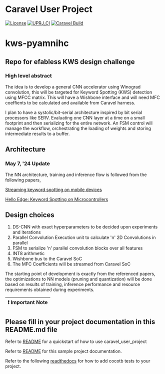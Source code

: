 # Caravel User Project

[![License](https://img.shields.io/badge/License-Apache%202.0-blue.svg)](https://opensource.org/licenses/Apache-2.0) [![UPRJ_CI](https://github.com/efabless/caravel_project_example/actions/workflows/user_project_ci.yml/badge.svg)](https://github.com/efabless/caravel_project_example/actions/workflows/user_project_ci.yml) [![Caravel Build](https://github.com/efabless/caravel_project_example/actions/workflows/caravel_build.yml/badge.svg)](https://github.com/efabless/caravel_project_example/actions/workflows/caravel_build.yml)

# kws-pyamnihc
## Repo for efabless KWS design challenge
### High level abstract

The idea is to develop a general CNN accelerator using Winograd convolution, this will be targeted for Keyword Spotting (KWS) detection using MFCC matrix. This will have a Wishbone interface and will need MFC coeffients to be calculated and available from Caravel harness.

I plan to have a systolic/bit-serial architecture inspired by bit serial processors like SERV. Evaluating one CNN layer at a time on a small footprint and then serializing for the entire network. An FSM control will manage the workflow, orchestrating the loading of weights and storing intermediate results to a buffer.

## Architecture
### May 7, '24 Update

The NN architecture, training and inference flow is followed from the following papers,

[Streaming keyword spotting on mobile devices](https://arxiv.org/pdf/2005.06720)

[Hello Edge: Keyword Spotting on Microcontrollers](https://arxiv.org/pdf/1711.07128)

## Design choices
1. DS-CNN with exact hyperparameters to be decided upon experiments and iterations
2. Parallel Convolution Execution unit to calculate 'n' 2D Convolutions in parallel
3. FSM to serialize 'n' parallel convolution blocks over all features
4. INT8 arithmetic
5. Wishbone bus to the Caravel SoC
6. The MFC Coefficients will be streamed from Caravel SoC

The starting point of development is exactly from the referenced papers, the optimizations to NN models (pruning and quantization) will be done based on results of training, inference performance and resource requirements obtained during experiments.

| :exclamation: Important Note            |
|-----------------------------------------|

## Please fill in your project documentation in this README.md file 

Refer to [README](docs/source/index.rst#section-quickstart) for a quickstart of how to use caravel_user_project

Refer to [README](docs/source/index.rst) for this sample project documentation. 

Refer to the following [readthedocs](https://caravel-sim-infrastructure.readthedocs.io/en/latest/index.html) for how to add cocotb tests to your project. 

